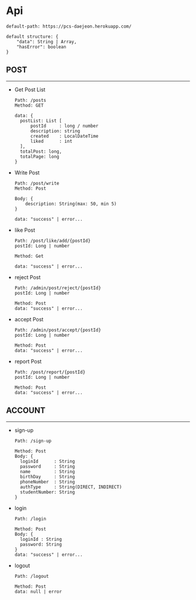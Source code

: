 
# Api
    default-path: https://pcs-daejeon.herokuapp.com/
    
    default structure: {
        "data": String | Array,
        "hasError": boolean
    }

## POST

---

+ Get Post List
  ```
  Path: /posts
  Method: GET
  
  data: {
    postList: List [
        postId     : long / number
        description: string
        created    : LocalDateTime
        liked      : int
    ],
    totalPost: long,
    totalPage: long
  }

+ Write Post
    ```
    Path: /post/write
    Method: Post
    
    Body: {
        description: String(max: 50, min 5)
    }
  
    data: "success" | error...
    ```
  
+ like Post
    ```
    Path: /post/like/add/{postId}
    postId: Long | number  
  
    Method: Get

    data: "success" | error...
    ```
  
+ reject Post
  ```
  Path: /admin/post/reject/{postId}
  postId: Long | number
    
  Method: Post
  data: "success" | error...
  ```
  
+ accept Post
  ```
  Path: /admin/post/accept/{postId}
  postId: Long | number
    
  Method: Post
  data: "success" | error...
  ```

+ report Post
  ```
  Path: /post/report/{postId}
  postId: Long | number
  
  Method: Post
  data: "success" | error...
  ```
  
## ACCOUNT

  --- 
+ sign-up
  ```
  Path: /sign-up
  
  Method: Post
  Body: {
    loginId      : String
    password     : String
    name         : String
    birthDay     : String
    phoneNumber  : String
    authType     : String(DIRECT, INDIRECT)
    studentNumber: String
  }
  ```
+ login
  ```
  Path: /login
  
  Method: Post
  Body: {
    loginId : String
    password: String
  }
  data: "success" | error...
  ```

+ logout
  ```
  Path: /logout
  
  Method: Post
  data: null | error
  ```